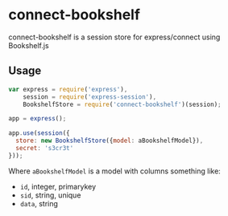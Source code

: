 connect-bookshelf
=================

connect-bookshelf is a session store for express/connect using Bookshelf.js

Usage
-----

```js
var express = require('express'),
    session = require('express-session'),
    BookshelfStore = require('connect-bookshelf')(session);

app = express();

app.use(session({
  store: new BookshelfStore({model: aBookshelfModel}),
  secret: 's3cr3t'
}));
```

Where `aBookshelfModel` is a model with columns something like:

 * `id`, integer, primarykey
 * `sid`, string, unique
 * `data`, string

